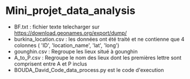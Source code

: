 # Mini_projet_data_analysis

* BF.txt : fichier texte telecharger sur https://download.geonames.org/export/dump/
* burkina_location.csv : les données ont été traité et ne contienne que 4 colonnes ( 'ID', 'location_name', 'lat', 'long')
* gounghin.csv : Regroupe les lieux situé à gounghin
* A_to_P.csv : Regroupe le nom des lieux dont les premières lettre sont comprisent entre A et P inclus
* BOUDA_David_Code_data_process.py est le code d'execution

